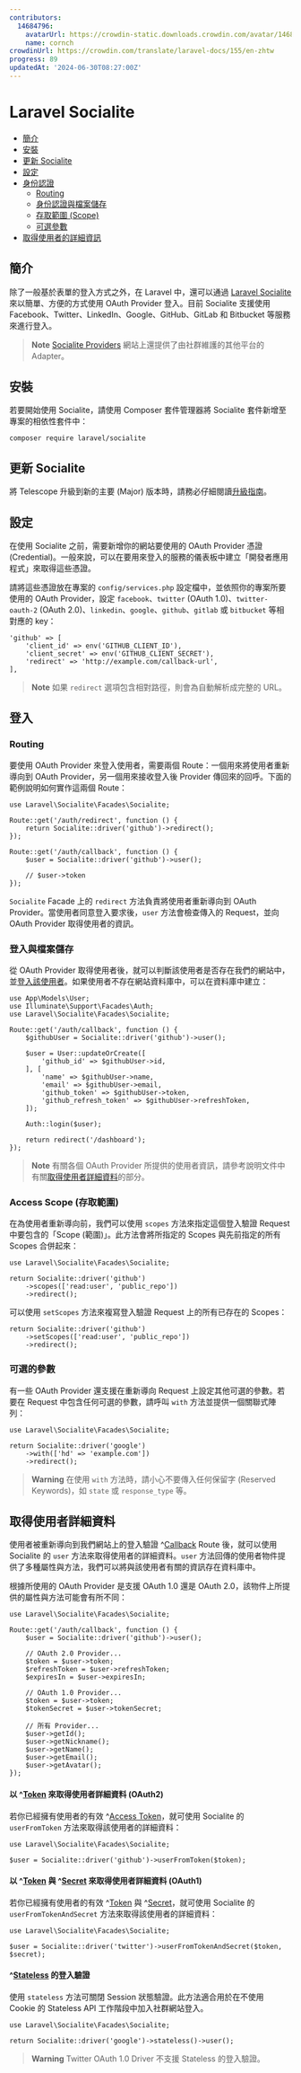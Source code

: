 ```yaml
---
contributors:
  14684796:
    avatarUrl: https://crowdin-static.downloads.crowdin.com/avatar/14684796/medium/60f7dc21ec0bf9cfcb61983640bb4809_default.png
    name: cornch
crowdinUrl: https://crowdin.com/translate/laravel-docs/155/en-zhtw
progress: 89
updatedAt: '2024-06-30T08:27:00Z'
---
```


# Laravel Socialite

- [簡介](#introduction)
- [安裝](#installation)
- [更新 Socialite](#upgrading-socialite)
- [設定](#configuration)
- [身份認證](#authentication)
   - [Routing](#routing)
   - [身份認證與檔案儲存](#authentication-and-storage)
   - [存取範圍 (Scope)](#access-scopes)
   - [可選參數](#optional-parameters)
- [取得使用者的詳細資訊](#retrieving-user-details)

<a name="introduction"></a>

## 簡介

除了一般基於表單的登入方式之外，在 Laravel 中，還可以通過 [Laravel Socialite](https://github.com/laravel/socialite) 來以簡單、方便的方式使用 OAuth Provider 登入。目前 Socialite 支援使用 Facebook、Twitter、LinkedIn、Google、GitHub、GitLab 和 Bitbucket 等服務來進行登入。

> **Note** [Socialite Providers](https://socialiteproviders.com/) 網站上還提供了由社群維護的其他平台的 Adapter。

<a name="installation"></a>

## 安裝

若要開始使用 Socialite，請使用 Composer 套件管理器將 Socialite 套件新增至專案的相依性套件中：

```shell
composer require laravel/socialite
```

<a name="upgrading-socialite"></a>

## 更新 Socialite

將 Telescope 升級到新的主要 (Major) 版本時，請務必仔細閱讀[升級指南](https://github.com/laravel/socialite/blob/master/UPGRADE.md)。

<a name="configuration"></a>

## 設定

在使用 Socialite 之前，需要新增你的網站要使用的 OAuth Provider 憑證 (Credential)。一般來說，可以在要用來登入的服務的儀表板中建立「開發者應用程式」來取得這些憑證。

請將這些憑證放在專案的 `config/services.php` 設定檔中，並依照你的專案所要使用的 OAuth Provider，設定 `facebook`、`twitter` (OAuth 1.0)、`twitter-oauth-2` (OAuth 2.0)、`linkedin`、`google`、`github`、`gitlab` 或 `bitbucket` 等相對應的 key：

    'github' => [
        'client_id' => env('GITHUB_CLIENT_ID'),
        'client_secret' => env('GITHUB_CLIENT_SECRET'),
        'redirect' => 'http://example.com/callback-url',
    ],

> **Note** 如果 `redirect` 選項包含相對路徑，則會為自動解析成完整的 URL。

<a name="authentication"></a>

## 登入

<a name="routing"></a>

### Routing

要使用 OAuth Provider 來登入使用者，需要兩個 Route：一個用來將使用者重新導向到 OAuth Provider，另一個用來接收登入後 Provider 傳回來的回呼。下面的範例說明如何實作這兩個 Route：

    use Laravel\Socialite\Facades\Socialite;
    
    Route::get('/auth/redirect', function () {
        return Socialite::driver('github')->redirect();
    });
    
    Route::get('/auth/callback', function () {
        $user = Socialite::driver('github')->user();
    
        // $user->token
    });

`Socialite` Facade 上的 `redirect` 方法負責將使用者重新導向到 OAuth Provider。當使用者同意登入要求後，`user` 方法會檢查傳入的 Request，並向 OAuth Provider 取得使用者的資訊。

<a name="authentication-and-storage"></a>

### 登入與檔案儲存

從 OAuth Provider 取得使用者後，就可以判斷該使用者是否存在我們的網站中，並[登入該使用者](/docs/{{version}}/authentication#authenticate-a-user-instance)。如果使用者不存在網站資料庫中，可以在資料庫中建立：

    use App\Models\User;
    use Illuminate\Support\Facades\Auth;
    use Laravel\Socialite\Facades\Socialite;
    
    Route::get('/auth/callback', function () {
        $githubUser = Socialite::driver('github')->user();
    
        $user = User::updateOrCreate([
            'github_id' => $githubUser->id,
        ], [
            'name' => $githubUser->name,
            'email' => $githubUser->email,
            'github_token' => $githubUser->token,
            'github_refresh_token' => $githubUser->refreshToken,
        ]);
    
        Auth::login($user);
    
        return redirect('/dashboard');
    });

> **Note** 有關各個 OAuth Provider 所提供的使用者資訊，請參考說明文件中有關[取得使用者詳細資料](#retrieving-user-details)的部分。

<a name="access-scopes"></a>

### Access Scope (存取範圍)

在為使用者重新導向前，我們可以使用 `scopes` 方法來指定這個登入驗證 Request 中要包含的「Scope (範圍)」。此方法會將所指定的 Scopes 與先前指定的所有 Scopes 合併起來：

    use Laravel\Socialite\Facades\Socialite;
    
    return Socialite::driver('github')
        ->scopes(['read:user', 'public_repo'])
        ->redirect();

可以使用 `setScopes` 方法來複寫登入驗證 Request 上的所有已存在的 Scopes：

    return Socialite::driver('github')
        ->setScopes(['read:user', 'public_repo'])
        ->redirect();

<a name="optional-parameters"></a>

### 可選的參數

有一些 OAuth Provider 還支援在重新導向 Request 上設定其他可選的參數。若要在 Request 中包含任何可選的參數，請呼叫 `with` 方法並提供一個關聯式陣列：

    use Laravel\Socialite\Facades\Socialite;
    
    return Socialite::driver('google')
        ->with(['hd' => 'example.com'])
        ->redirect();

> **Warning** 在使用 `with` 方法時，請小心不要傳入任何保留字 (Reserved Keywords)，如 `state` 或 `response_type` 等。

<a name="retrieving-user-details"></a>

## 取得使用者詳細資料

使用者被重新導向到我們網站上的登入驗證 ^[Callback](回呼) Route 後，就可以使用 Socialite 的 `user` 方法來取得使用者的詳細資料。`user` 方法回傳的使用者物件提供了多種屬性與方法，我們可以將與該使用者有關的資訊存在資料庫中。

根據所使用的 OAuth Provider 是支援 OAuth 1.0 還是 OAuth 2.0，該物件上所提供的屬性與方法可能會有所不同：

    use Laravel\Socialite\Facades\Socialite;
    
    Route::get('/auth/callback', function () {
        $user = Socialite::driver('github')->user();
    
        // OAuth 2.0 Provider...
        $token = $user->token;
        $refreshToken = $user->refreshToken;
        $expiresIn = $user->expiresIn;
    
        // OAuth 1.0 Provider...
        $token = $user->token;
        $tokenSecret = $user->tokenSecret;
    
        // 所有 Provider...
        $user->getId();
        $user->getNickname();
        $user->getName();
        $user->getEmail();
        $user->getAvatar();
    });

<a name="retrieving-user-details-from-a-token-oauth2"></a>

#### 以 ^[Token](權杖) 來取得使用者詳細資料 (OAuth2)

若你已經擁有使用者的有效 ^[Access Token](存取權杖)，就可使用 Socialite 的 `userFromToken` 方法來取得該使用者的詳細資料：

    use Laravel\Socialite\Facades\Socialite;
    
    $user = Socialite::driver('github')->userFromToken($token);

<a name="retrieving-user-details-from-a-token-and-secret-oauth1"></a>

#### 以 ^[Token](權杖) 與 ^[Secret](密鑰) 來取得使用者詳細資料 (OAuth1)

若你已經擁有使用者的有效 ^[Token](權杖) 與 ^[Secret](密鑰)，就可使用 Socialite 的 `userFromTokenAndSecret` 方法來取得該使用者的詳細資料：

    use Laravel\Socialite\Facades\Socialite;
    
    $user = Socialite::driver('twitter')->userFromTokenAndSecret($token, $secret);

<a name="stateless-authentication"></a>

#### ^[Stateless](無周邊) 的登入驗證

使用 `stateless` 方法可關閉 Session 狀態驗證。此方法適合用於在不使用 Cookie 的 Stateless API 工作階段中加入社群網站登入。

    use Laravel\Socialite\Facades\Socialite;
    
    return Socialite::driver('google')->stateless()->user();

> **Warning** Twitter OAuth 1.0 Driver 不支援 Stateless 的登入驗證。
